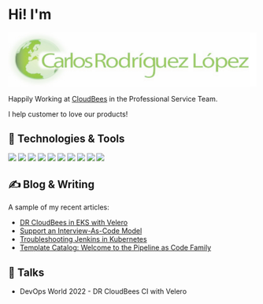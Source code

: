 # Hi! I'm

![](img/carlosrodlop.png)

Happily Working at [CloudBees](https://www.cloudbees.com/) in the Professional Service Team.

I help customer to love our products!

## 🔧 Technologies & Tools

![](https://img.shields.io/badge/OS-Linux-informational?style=flat&logo=linux&logoColor=white&color=A0C65C)
![](https://img.shields.io/badge/Editor-Visual_Studio-informational?style=flat&logo=visualstudiocode&logoColor=white&color=A0C65C)
![](https://img.shields.io/badge/Code-Java-informational?style=flat&logo=java&logoColor=white&color=A0C65C)
![](https://img.shields.io/badge/Code-Groovy-informational?style=flat&logo=groovy&logoColor=white&color=A0C65C)
![](https://img.shields.io/badge/Shell-Bash-informational?style=flat&logo=gnu-bash&logoColor=white&color=A0C65C)
![](https://img.shields.io/badge/Tools-Jenkins-informational?style=flat&logo=jenkins&logoColor=white&color=A0C65C)
![](https://img.shields.io/badge/Tools-Docker-informational?style=flat&logo=docker&logoColor=white&color=A0C65C)
![](https://img.shields.io/badge/Tools-Kubernetes-informational?style=flat&logo=kubernetes&logoColor=white&color=A0C65C)
![](https://img.shields.io/badge/Tools-Terraform-informational?style=flat&logo=terraform&logoColor=white&color=A0C65C)
![](https://img.shields.io/badge/Cloud-AWS-informational?style=flat&logo=amazon-aws&logoColor=white&color=A0C65C)

## &#x270d; Blog & Writing

A sample of my recent articles:

<!-- BLOG-POST-LIST:START -->
- [DR CloudBees in EKS with Velero](https://www.cloudbees.com/blog/cloudbees-ci-disaster-recovery-dr-proof-of-concept-using-velero)
- [Support an Interview-As-Code Model](https://stories.jenkins.io/user-story/to-run-technical-simulations-for-developer-engineer-interviews/)
- [Troubleshooting Jenkins in Kubernetes](https://www.cloudbees.com/blog/apm-tools-jenkins-performance)
- [Template Catalog: Welcome to the Pipeline as Code Family](https://www.cloudbees.com/blog/pipeline-as-code)
<!-- BLOG-POST-LIST:END -->

## &#128172; Talks

- DevOps World 2022 - DR CloudBees CI with Velero
